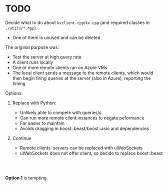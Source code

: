 # TODO
Decide what to do about `kvclient.cpp`/`kv.cpp` (and required classes in `./utils/*.hpp`).

- One of them is unused and can be deleted

The original purpose was:
- Test the server at high query rate
- A client runs locally
- One or more remote clients ran on Azure VMs
- The local client sends a message to the remote clients, which would then begin firing queries at the server (also in Azure), reporting the timing


Options:
1. Replace with Python:
    - Unlikely able to compete with queries/s
    - Can run more remote client instances to negate peformance
    - Far easier to maintain
    - Avoids dragging in boost::beast/boost::asio and dependencies
    
2. Continue
    - Remote clients' servers can be replaced with uWebSockets
    - uWebSockets does not offer client, so decide to replace boost::beast


<br/>
<br/>

__Option 1__ is tempting.
